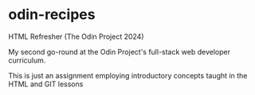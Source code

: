 # odin-recipes
HTML Refresher (The Odin Project 2024)

My second go-round at the Odin Project's full-stack web developer curriculum.
  
This is just an assignment employing introductory concepts taught in the HTML and GIT lessons 
